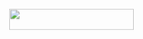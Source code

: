 <p align="center"><a href="https://dashboard.heroku.com/new?template=https://github.com/Vooyage21/bez.git"> <img src="https://img.shields.io/badge/Deploy%20On%20Heroku-black?style=for-the-badge&logo=heroku" width="220" height="38.45"/></a></p>
